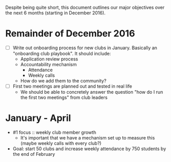 Despite being quite short, this document outlines our major objectives over the
next 6 months (starting in December 2016).

# Remainder of December 2016

- [ ] Write out onboarding process for new clubs in January. Basically an
  "onboarding club playbook". It should include:
    - Application review process
    - Accountability mechanism
        - Attendance
        - Weekly calls
    - How do we add them to the community?
- [ ] First two meetings are planned out and tested in real life
    - We should be able to concretely answer the question "how do I run the
      first two meetings" from club leaders

# January - April

- #1 focus :: weekly club member growth
    - It's important that we have a mechanism set up to measure this (maybe
      weekly calls with every club?)
- Goal: start 50 clubs and increase weekly attendance by 750 students by the end
  of February
